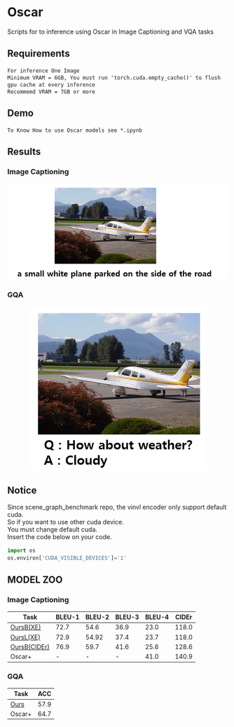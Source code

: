 # Oscar
Scripts for to inference using Oscar in Image Captioning and VQA tasks

## Requirements
```
For inference One Image
Minimum VRAM = 6GB, You must run 'torch.cuda.empty_cache()' to flush gpu cache at every inference
Recommemd VRAM = 7GB or more
```

## Demo
```
To Know How to use Oscar models see *.ipynb
```

## Results

### Image Captioning
<p align=center>
<img src="figures/IC.png">
</p>

### GQA
<p align="center">
<img src="figures/GQA.png">
</p>

## Notice
Since scene_graph_benchmark repo, the vinvl encoder only support default cuda. <br>
So if you want to use other cuda device. <br>
You must change default cuda. <br>
Insert the code below on your code.<nr>

```Python
import os
os.environ['CUDA_VISIBLE_DEVICES']='1'
```

## MODEL ZOO

### Image Captioning
  
Task | BLEU-1 | BLEU-2 | BLEU-3 | BLEU-4 | CIDEr |
-----|--------|--------|--------|--------|-------|
[OursB(XE)](https://drive.google.com/file/d/110N20FiHgyPVuwVnBTKgBHFCkn5Uf0Iz/view?usp=sharing) |  72.7  |  54.6  |  36.9  |  23.0  |  118.0  |
[OursL(XE)](https://drive.google.com/file/d/1ORxgRWcM_mTKkr6jToRn4rR7dFD1qdYS/view?usp=sharing) |  72.9  |  54.92  |  37.4  |  23.7  |  118.0  | 
[OursB(CIDEr)](https://drive.google.com/file/d/1P3jEt_JcLd7AZyq_ajPDn_oM6hKkq_BA/view?usp=sharing) |  76.9  |  59.7  |  41.6  |  25.6  |  128.6  |
Oscar+ |  -   |    -   |    -   |  41.0  |  140.9  |

### GQA
  
 Task |  ACC   |
------|--------|
[Ours](https://drive.google.com/file/d/1JTfxcZ8joPGINZ1OnF46AfgaCR6RVx4r/view?usp=sharing)  |  57.9  |
Oscar+|  64.7  |
